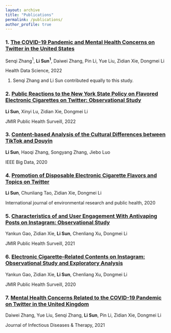 ```yaml
---
layout: archive
title: "Publications"
permalink: /publications/
author_profile: true
---
```

<!-- <img style="float: right;" src="mentalhealth.jpg"> -->
### 1. [The COVID-19 Pandemic and Mental Health Concerns on Twitter in the United States](https://spj.sciencemag.org/journals/hds/2022/9758408/)

Senqi Zhang$^1$, **Li Sun$^1$**, Daiwei Zhang, Pin Li, Yue Liu, Zidian Xie, Dongmei Li

Health Data Science, 2022

1. Senqi Zhang and Li Sun contributed equally to this study.


### 2. [Public Reactions to the New York State Policy on Flavored Electronic Cigarettes on Twitter: Observational Study](https://publichealth.jmir.org/2022/2/e25216)

**Li Sun**, Xinyi Lu, Zidian Xie, Dongmei Li

JMIR Public Health Surveill, 2022


### 3. [Content-based Analysis of the Cultural Differences between TikTok and Douyin](https://arxiv.org/abs/2011.01414)

**Li Sun**, Haoqi Zhang, Songyang Zhang, Jiebo Luo

IEEE Big Data, 2020


### 4. [Promotion of Disposable Electronic Cigarette Flavors and Topics on Twitter](https://www.ncbi.nlm.nih.gov/pmc/articles/PMC7764575/)

**Li Sun**, Chunliang Tao, Zidian Xie, Dongmei Li

International journal of environmental research and public health, 2020


### 5. [Characteristics of and User Engagement With Antivaping Posts on Instagram: Observational Study](https://publichealth.jmir.org/2021/11/e29600)

Yankun Gao, Zidian Xie, **Li Sun**, Chenliang Xu, Dongmei Li

JMIR Public Health Surveill, 2021


### 6. [Electronic Cigarette–Related Contents on Instagram: Observational Study and Exploratory Analysis](https://publichealth.jmir.org/2020/4/e21963)

Yankun Gao, Zidian Xie, **Li Sun**, Chenliang Xu, Dongmei Li

JMIR Public Health Surveill, 2020


### 7. [Mental Health Concerns Related to the COVID-19 Pandemic on Twitter in the United Kingdom](https://www.omicsonline.org/open-access/mental-health-concerns-related-to-the-covid19-pandemic-on-twitter-in-the-united-kingdom-117793.html)

Daiwei Zhang, Yue Liu, Senqi Zhang, **Li Sun**, Pin Li, Zidian Xie, Dongmei Li


Journal of Infectious Diseases & Therapy, 2021



